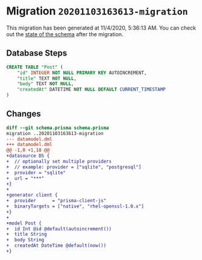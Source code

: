 # Migration `20201103163613-migration`

This migration has been generated at 11/4/2020, 5:36:13 AM.
You can check out the [state of the schema](./schema.prisma) after the migration.

## Database Steps

```sql
CREATE TABLE "Post" (
    "id" INTEGER NOT NULL PRIMARY KEY AUTOINCREMENT,
    "title" TEXT NOT NULL,
    "body" TEXT NOT NULL,
    "createdAt" DATETIME NOT NULL DEFAULT CURRENT_TIMESTAMP
)
```

## Changes

```diff
diff --git schema.prisma schema.prisma
migration ..20201103163613-migration
--- datamodel.dml
+++ datamodel.dml
@@ -1,0 +1,18 @@
+datasource DS {
+  // optionally set multiple providers
+  // example: provider = ["sqlite", "postgresql"]
+  provider = "sqlite"
+  url = "***"
+}
+
+generator client {
+  provider      = "prisma-client-js"
+  binaryTargets = ["native", "rhel-openssl-1.0.x"]
+}
+
+model Post {
+  id Int @id @default(autoincrement())
+  title String
+  body String
+  createdAt DateTime @default(now())
+}
```


